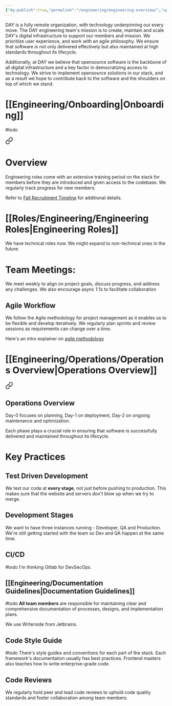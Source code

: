 ```yaml
---
{"dg-publish":true,"permalink":"/engineering/engineering-overview/","updated":"2024-10-12T19:36:26.239+06:00"}
---
```


DAY is a fully remote organization, with technology underpinning our every move. The DAY engineering team's mission is to create, maintain and scale DAY's digital infrastructure to support our members and mission. We prioritize user experience, and work with an agile philosophy. We ensure that software is not only delivered effectively but also maintained at high standards throughout its lifecycle.

Additionally, at DAY we believe that opensource software is the backbone of all digital infrastructure and a key factor in democratizing access to technology. We strive to implement opensource solutions in our stack, and as a result we hope to contribute back to the software and the shoulders on top of which we stand. 

# [[Engineering/Onboarding\|Onboarding]]
#todo

<div class="transclusion internal-embed is-loaded"><a class="markdown-embed-link" href="/engineering/onboarding/#overview" aria-label="Open link"><svg xmlns="http://www.w3.org/2000/svg" width="24" height="24" viewBox="0 0 24 24" fill="none" stroke="currentColor" stroke-width="2" stroke-linecap="round" stroke-linejoin="round" class="svg-icon lucide-link"><path d="M10 13a5 5 0 0 0 7.54.54l3-3a5 5 0 0 0-7.07-7.07l-1.72 1.71"></path><path d="M14 11a5 5 0 0 0-7.54-.54l-3 3a5 5 0 0 0 7.07 7.07l1.71-1.71"></path></svg></a><div class="markdown-embed">



# Overview
Engineering roles come with an extensive training period on the stack for members before they are introduced and given access to the codebase. We regularly track progress for new members.

Refer to [Fall Recruitment Timeline](https://docs.google.com/document/d/1tIheQz-j-ikxgTW-kd9RsOML3uf8ej6QcbxRsjYuQc4/edit?usp=drive_link) for additional details.

</div></div>

# [[Roles/Engineering/Engineering Roles\|Engineering Roles]]
We have technical roles now. We might expand to non-technical ones in the future.
# Team Meetings:
We meet weekly to align on project goals, discuss progress, and address any challenges. We also encourage async 1:1s to facilitate collaboration
## Agile Workflow
We follow the Agile methodology for project management as it enables us to be flexible and develop iteratively. We regularly plan sprints and review sessions as requirements can change over a time.

Here's an intro explainer on [agile methodology](https://youtu.be/8eVXTyIZ1Hs)

# [[Engineering/Operations/Operations Overview\|Operations Overview]]

<div class="transclusion internal-embed is-loaded"><a class="markdown-embed-link" href="/engineering/operations/operations-overview/#operations-overview" aria-label="Open link"><svg xmlns="http://www.w3.org/2000/svg" width="24" height="24" viewBox="0 0 24 24" fill="none" stroke="currentColor" stroke-width="2" stroke-linecap="round" stroke-linejoin="round" class="svg-icon lucide-link"><path d="M10 13a5 5 0 0 0 7.54.54l3-3a5 5 0 0 0-7.07-7.07l-1.72 1.71"></path><path d="M14 11a5 5 0 0 0-7.54-.54l-3 3a5 5 0 0 0 7.07 7.07l1.71-1.71"></path></svg></a><div class="markdown-embed">



## Operations Overview

Day-0 focuses on planning,
Day-1 on deployment,
Day-2 on ongoing maintenance and optimization.

Each phase plays a crucial role in ensuring that software is successfully delivered and maintained throughout its lifecycle.



</div></div>


# Key Practices
## Test Driven Development
We test our code at **every stage**, not just before pushing to production. This makes sure that the website and servers don't blow up when we try to merge.
## Development Stages
We want to have three instances running - Developer, QA and Production.
We're still getting started with the team so Dev and QA happen at the same time.
## CI/CD
#todo 
I'm thinking Gitlab  for DevSecOps.
## [[Engineering/Documentation Guidelines\|Documentation Guidelines]]
#todo
**All team members** are responsible for maintaining clear and comprehensive documentation of processes, designs, and implementation plans.

We use Writerside from Jetbrains.
## Code Style Guide
#todo 
There's style guides and conventions for each part of the stack. Each framework's documentation usually has best practices. Frontend masters also teaches how to write enterprise-grade code.

## Code Reviews
We regularly hold peer and lead code reviews to uphold code quality standards and foster collaboration among team members.